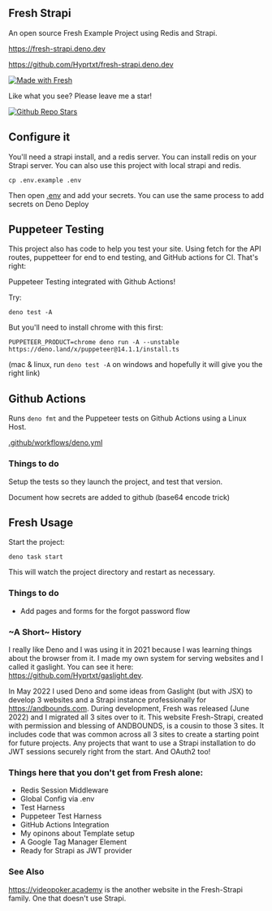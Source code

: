## Fresh Strapi

An open source Fresh Example Project using Redis and Strapi.

https://fresh-strapi.deno.dev

https://github.com/Hyprtxt/fresh-strapi.deno.dev

[![Made with Fresh](https://fresh-strapi.deno.dev/fresh-badge.svg)](https://fresh.deno.dev)

Like what you see? Please leave me a star!

[![Github Repo Stars](https://img.shields.io/github/stars/Hyprtxt/fresh-strapi.deno.dev?style=social)](https://github.com/Hyprtxt/fresh-strapi.deno.dev)

## Configure it

You'll need a strapi install, and a redis server. You can install redis on your
Strapi server. You can also use this project with local strapi and redis.

```
cp .env.example .env
```

Then open [.env](./.env.example) and add your secrets. You can use the same
process to add secrets on Deno Deploy

## Puppeteer Testing

This project also has code to help you test your site. Using fetch for the API
routes, puppetteer for end to end testing, and GitHub actions for CI. That's
right:

Puppeteer Testing integrated with Github Actions!

Try:

```
deno test -A
```

But you'll need to install chrome with this first:

```
PUPPETEER_PRODUCT=chrome deno run -A --unstable https://deno.land/x/puppeteer@14.1.1/install.ts
```

(mac & linux, run `deno test -A` on windows and hopefully it will give you the
right link)

## Github Actions

Runs `deno fmt` and the Puppeteer tests on Github Actions using a Linux Host.

[.github/workflows/deno.yml](.github/workflows/deno.yml)

### Things to do

Setup the tests so they launch the project, and test that version.

Document how secrets are added to github (base64 encode trick)

## Fresh Usage

Start the project:

```
deno task start
```

This will watch the project directory and restart as necessary.

### Things to do

- Add pages and forms for the forgot password flow

### ~A Short~ History

I really like Deno and I was using it in 2021 because I was learning things about the browser from it. I made my own system for serving websites and I called it gaslight. You can see it here: https://github.com/Hyprtxt/gaslight.dev.

In May 2022 I used Deno and some ideas from Gaslight (but with JSX) to develop 3 websites and a Strapi instance professionally for https://andbounds.com. During development, Fresh was released (June 2022) and I migrated all 3 sites over to it. This website Fresh-Strapi, created with permission and blessing of ANDBOUNDS, is a cousin to those 3 sites. It includes code that was common across all 3 sites to create a starting point for future projects. Any projects that want to use a Strapi installation to do JWT sessions securely right from the start. And OAuth2 too!

### Things here that you don't get from Fresh alone:

* Redis Session Middleware
* Global Config via .env
* Test Harness
* Puppeteer Test Harness
* GitHub Actions Integration
* My opinons about Template setup
* A Google Tag Manager Element
* Ready for Strapi as JWT provider

### See Also

https://videopoker.academy is the another website in the Fresh-Strapi family. One that doesn't use Strapi.
